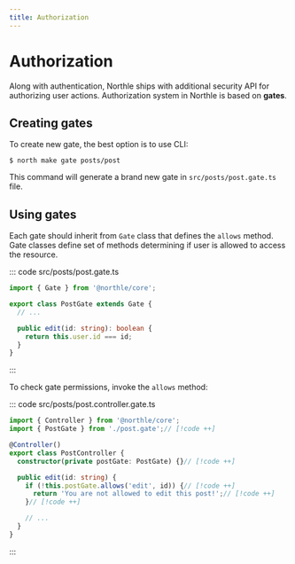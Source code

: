 ```yaml
---
title: Authorization
---
```


# Authorization

Along with authentication, Northle ships with additional security API for authorizing user actions. Authorization system in Northle is based on **gates**.

## Creating gates

To create new gate, the best option is to use CLI:

```shell
$ north make gate posts/post
```

This command will generate a brand new gate in `src/posts/post.gate.ts` file.

## Using gates

Each gate should inherit from `Gate` class that defines the `allows` method. Gate classes define set of methods determining if user is allowed to access the resource.

::: code src/posts/post.gate.ts
```ts
import { Gate } from '@northle/core';

export class PostGate extends Gate {
  // ...

  public edit(id: string): boolean {
    return this.user.id === id;
  }
}
```
:::

To check gate permissions, invoke the `allows` method:

::: code src/posts/post.controller.gate.ts
```ts
import { Controller } from '@northle/core';
import { PostGate } from './post.gate';// [!code ++]

@Controller()
export class PostController {
  constructor(private postGate: PostGate) {}// [!code ++]

  public edit(id: string) {
    if (!this.postGate.allows('edit', id)) {// [!code ++]
      return 'You are not allowed to edit this post!';// [!code ++]
    }// [!code ++]

    // ...
  }
}
```
:::
